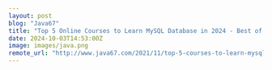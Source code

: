```yaml
---
layout: post
blog: "Java67"
title: "Top 5 Online Courses to Learn MySQL Database in 2024 - Best of Lot"
date: 2024-10-03T14:53:00Z
image: images/java.png
remote_url: "http://www.java67.com/2021/11/top-5-courses-to-learn-mysql-database.html"
---
```

